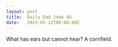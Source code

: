```yaml
---
layout: post
title:  Daily Dad Joke 4U
date:   2023-05-12T00:00:00Z
---
```

What has ears but cannot hear? A cornfield.
